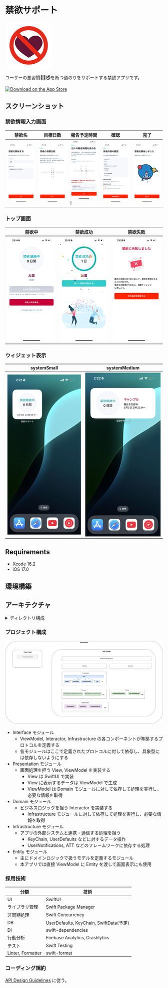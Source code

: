 # 禁欲サポート

<p align="left">
  <img width="150" height="150" src="./Projects/AbstinenceSupport/AbstinenceSupport/Assets.xcassets/AppIcon.appiconset/アプリアイコン.png" />
</p>

ユーザーの悪習慣🍫🍺🚭を断つ道のりをサポートする禁欲アプリです。

[![Download on the App Store](https://developer.apple.com/assets/elements/badges/download-on-the-app-store.svg)](https://apps.apple.com/us/app/%E7%A6%81%E6%AC%B2%E3%82%B5%E3%83%9D%E3%83%BC%E3%83%88/id6742044120)

## スクリーンショット

### 禁欲情報入力画面

| 禁欲名 | 目標日数 | 報告予定時間 | 確認 | 完了 |
| --- | --- | --- | --- | --- |
| <img src="./Images/img_start_name.png" width=300> | <img src="./Images/img_start_days.png" width=300> | <img src="./Images/img_start_reporttime.png" width=300>! | <img src="./Images/img_start_confirmation.png" width=300> | <img src="./Images/img_start_completion.png" width=300> |

### トップ画面

| 禁欲中 | 禁欲成功 | 禁欲失敗 |
| --- | --- | --- |
| <img src="./Images/img_top_progress.png" width=300> | <img src="./Images/img_top_success.png" width=300> | <img src="./Images/img_failure.png" width=300> |

### ウィジェット表示

| systemSmall | systemMedium |
| --- | --- |
| <img src="./Images/img_widget_small.png" width=300> | <img src="./Images/img_widget_medium.png" width=300> |

## Requirements

* Xcode 16.2
* iOS 17.0 

## 環境構築

## アーキテクチャ

<details><summary>ディレクトリ構成</summary>

```md
├── AbstinenceSupport.xcworkspace
├── AbstinenceSupportPackage
│   ├── Package.swift
│   ├── Sources
│   │   ├── AbstinenceSupportCore
│   │   ├── Common
│   │   ├── Domain
│   │   ├── Entity
│   │   ├── Infrastructure
│   │   ├── Interface
│   │   ├── Presentation
│   │   └── TestHelper
│   └── Tests
│       ├── DomainTests
│       ├── EntityTests
│       └── InfrastructureTests
├── DefaultTestPlan.xctestplan
├── Projects
│   └── AbstinenceSupport
│       ├── AbstinenceSupport
│       ├── AbstinenceSupport.xcodeproj
│       ├── AbstinenceSupportWidget
│       ├── AbstinenceSupportWidgetExtension.entitlements
│       ├── Default.xcconfig
│       └── PrivacyInfo.xcprivacy
└── README.md
```

</details>

### プロジェクト構成

![project architecture](./Images/architecture.drawio.png)

* Interface モジュール
    - ViewModel, Interactor, Infrastructure の各コンポーネントが準拠するプロトコルを定義する
    - 各モジュールはここで定義されたプロトコルに対して依存し、具象型には依存しないようにする
* Presentation モジュール
    - 画面処理を担う View, ViewModel を実装する
        - View は SwiftUI で実装
        - View に表示するデータは ViewModel で生成
        - ViewModel は Domain モジュールに対して依存して処理を実行し、必要な情報を取得
* Domain モジュール
    - ビジネスロジックを担う Interactor を実装する
        - Infrastructure モジュールに対して依存して処理を実行し、必要な情報を取得
* Infrastructure モジュール
    - アプリの外部システムと連携・通信する処理を担う
        - KeyChain, UserDefaults などに対するデータ操作
        - UserNotifications, ATT などのフレームワークに依存する処理
* Entity モジュール
    - 主にドメインロジックで扱うモデルを定義するモジュール
    - 本アプリでは直接 ViewModel に Entity を渡して画面表示にも使用

### 採用技術

| 分類                | 技術                              |
| ----------------- | ------------------------------- |
| UI                | SwiftUI                         |
| ライブラリ管理           | Swift Package Manager           |
| 非同期処理             | Swift Concurrency               |
| DB                | UserDefaults, KeyChain, SwiftData(予定)          |
| DI                | swift-dependencies              |
| 行動分析              | Firebase Analytics, Crashlytics |
| テスト               | Swift Testing                   |
| Linter, Formatter | swift-format                    |

### コーディング規約

[API Design Guidelines](https://www.swift.org/documentation/api-design-guidelines/) に従う。
